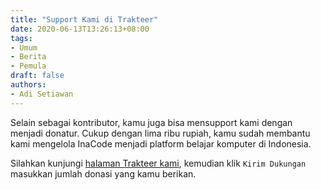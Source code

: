 ```yaml
---
title: "Support Kami di Trakteer"
date: 2020-06-13T13:26:13+08:00
tags:
- Umum
- Berita
- Pemula
draft: false
authors:
- Adi Setiawan
---
```



Selain sebagai kontributor, kamu juga bisa mensupport kami dengan menjadi donatur. Cukup dengan lima ribu rupiah, kamu sudah membantu kami mengelola InaCode menjadi platform belajar komputer di Indonesia. 

<!--more--> 

Silahkan kunjungi [halaman Trakteer kami](https://trakteer.id/inacode), kemudian klik `Kirim Dukungan` masukkan jumlah donasi yang kamu berikan.

